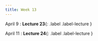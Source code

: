 ```yaml
---
title: Week 13
---
```


April 9
: **Lecture 23**{: .label .label-lecture }


April 11
: **Lecture 24**{: .label .label-lecture }

